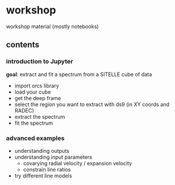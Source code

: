 # workshop
workshop material (mostly notebooks)

## contents

### introduction to Jupyter

**goal**: extract and fit a spectrum from a SITELLE cube of data

- import orcs library
- load your cube
- get the deep frame
- select the region you want to extract with ds9 (in XY coords and RADEC)
- extract the spectrum
- fit the spectrum

### advanced examples

- understanding outputs
- understanding input parameters
  - covarying radial velocity / expansion velocity
  - constrain line ratios
- try different line models
